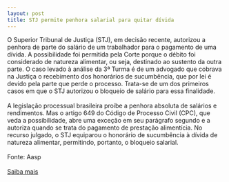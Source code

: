 ```yaml
---
layout: post
title: STJ permite penhora salarial para quitar dívida
---
```

<div>O Superior Tribunal de Justiça (STJ), em decisão recente, autorizou a penhora de parte do salário de um trabalhador para o pagamento de uma dívida. A possibilidade foi permitida pela Corte porque o débito foi considerado de natureza alimentar, ou seja, destinado ao sustento da outra parte. O caso levado à análise da 3ª Turma é de um advogado que cobrava na Justiça o recebimento dos honorários de sucumbência, que por lei é devido pela parte que perde o processo. Trata-se de um dos primeiros casos em que o STJ autorizou o bloqueio de salário para essa finalidade.</div><div><br /></div><div>A legislação processual brasileira proíbe a penhora absoluta de salários e rendimentos. Mas o artigo 649 do Código de Processo Civil (CPC), que veda a possibilidade, abre uma exceção em seu parágrafo segundo e a autoriza quando se trata do pagamento de prestação alimentícia. No recurso julgado, o STJ equiparou o honorário de sucumbência à dívida de natureza alimentar, permitindo, portanto, o bloqueio salarial. </div><div> </div><div>Fonte: Aasp</div><div> </div><div><a href="http://www.aasp.org.br/aasp/imprensa/clipping/cli_noticia.asp?idnot=11136" target="_blank">Saiba mais</a> </div>
